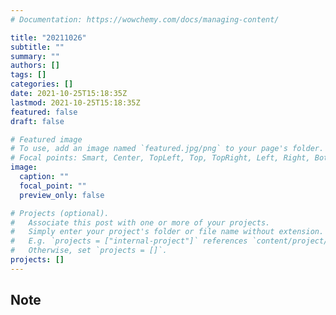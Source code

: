 ```yaml
---
# Documentation: https://wowchemy.com/docs/managing-content/

title: "20211026"
subtitle: ""
summary: ""
authors: []
tags: []
categories: []
date: 2021-10-25T15:18:35Z
lastmod: 2021-10-25T15:18:35Z
featured: false
draft: false

# Featured image
# To use, add an image named `featured.jpg/png` to your page's folder.
# Focal points: Smart, Center, TopLeft, Top, TopRight, Left, Right, BottomLeft, Bottom, BottomRight.
image:
  caption: ""
  focal_point: ""
  preview_only: false

# Projects (optional).
#   Associate this post with one or more of your projects.
#   Simply enter your project's folder or file name without extension.
#   E.g. `projects = ["internal-project"]` references `content/project/deep-learning/index.md`.
#   Otherwise, set `projects = []`.
projects: []
---
```


## Note

